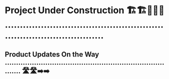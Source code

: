 # Project Under Construction 🏗️🏗️🚧🚧🚧 ......................................................................................

## Product Updates On the Way .............................................................................. 🛣️🛣️➡️➡️

